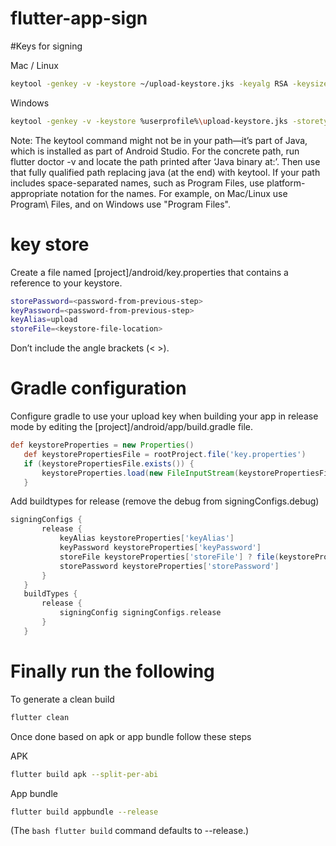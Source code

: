 # flutter-app-sign

#Keys for signing

Mac / Linux

```bash
keytool -genkey -v -keystore ~/upload-keystore.jks -keyalg RSA -keysize 2048 -validity 10000 -alias upload
```

Windows

```bash
keytool -genkey -v -keystore %userprofile%\upload-keystore.jks -storetype JKS -keyalg RSA -keysize 2048 -validity 10000 -alias upload
```

Note: The keytool command might not be in your path—it’s part of Java, which is installed as part of Android Studio.
For the concrete path, run flutter doctor -v and locate the path printed after ‘Java binary at:’.
Then use that fully qualified path replacing java (at the end) with keytool.
If your path includes space-separated names, such as Program Files, use platform-appropriate notation for the names.
For example, on Mac/Linux use Program\ Files, and on Windows use "Program Files".

# key store

Create a file named [project]/android/key.properties that contains a reference to your keystore.

```bash
storePassword=<password-from-previous-step>
keyPassword=<password-from-previous-step>
keyAlias=upload
storeFile=<keystore-file-location>
```

Don’t include the angle brackets (< >).

# Gradle configuration

Configure gradle to use your upload key when building your app in release mode by editing the [project]/android/app/build.gradle file.

```gradle
def keystoreProperties = new Properties()
   def keystorePropertiesFile = rootProject.file('key.properties')
   if (keystorePropertiesFile.exists()) {
       keystoreProperties.load(new FileInputStream(keystorePropertiesFile))
   }
```

Add buildtypes for release (remove the debug from signingConfigs.debug)

```gradle
signingConfigs {
       release {
           keyAlias keystoreProperties['keyAlias']
           keyPassword keystoreProperties['keyPassword']
           storeFile keystoreProperties['storeFile'] ? file(keystoreProperties['storeFile']) : null
           storePassword keystoreProperties['storePassword']
       }
   }
   buildTypes {
       release {
           signingConfig signingConfigs.release
       }
   }
```

# Finally run the following

To generate a clean build

```bash
flutter clean
```

Once done based on apk or app bundle follow these steps

APK

```bash
flutter build apk --split-per-abi
```

App bundle

```bash
flutter build appbundle --release
```

(The ```bash flutter build``` command defaults to --release.)
